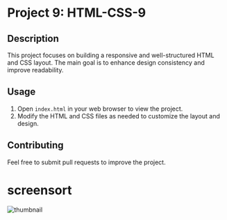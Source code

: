

# Project 9: HTML-CSS-9

## Description
This project focuses on building a responsive and well-structured HTML and CSS layout. The main goal is to enhance design consistency and improve readability.




## Usage
1. Open `index.html` in your web browser to view the project.
2. Modify the HTML and CSS files as needed to customize the layout and design.

## Contributing
Feel free to submit pull requests to improve the project.

# screensort
![thumbnail](https://github.com/user-attachments/assets/54567055-14bf-4161-9043-346808af5b31)
